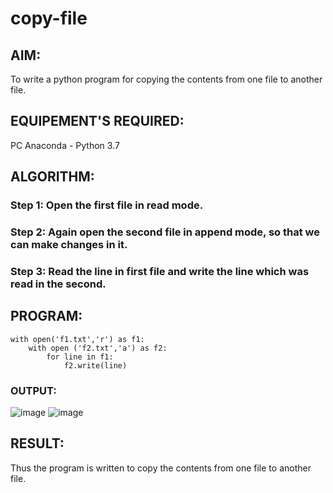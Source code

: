 # copy-file
## AIM:
To write a python program for copying the contents from one file to another file.
## EQUIPEMENT'S REQUIRED: 
PC
Anaconda - Python 3.7
## ALGORITHM: 
### Step 1: Open the first file in read mode.
### Step 2: Again open the second file in append mode, so that we can make changes in it.
### Step 3: Read the line in first file and write the line which was read in the second.
## PROGRAM:
```
with open('f1.txt','r') as f1:
    with open ('f2.txt','a') as f2:
        for line in f1:
            f2.write(line)
```
### OUTPUT:
![image](https://github.com/Meetha22003992/copy-file/assets/119401038/c449035a-74dd-4e1b-9e94-df310b9ce589)
![image](https://github.com/Meetha22003992/copy-file/assets/119401038/84599b9f-28c1-45da-b36c-a58404cfadf0)
## RESULT:
Thus the program is written to copy the contents from one file to another file.
